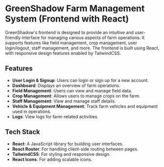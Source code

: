 # GreenShadow Farm Management System (Frontend with React)

GreenShadow's frontend is designed to provide an intuitive and user-friendly interface for managing various aspects of farm operations. It supports features like field management, crop management, user login/logout, staff management, and more. The frontend is built using React, with responsive design features enabled by TailwindCSS.

## Features

- **User Login & Signup**: Users can login or sign up for a new account.
- **Dashboard**: Displays an overview of farm operations.
- **Field Management**: Users can view and manage field data.
- **Crop Management**: Allows users to manage crops on the farm.
- **Staff Management**: View and manage staff details.
- **Vehicle & Equipment Management**: Track farm vehicles and equipment used in operations.
- **Logs**: View logs for farm-related activities.

## Tech Stack

- **React**: A JavaScript library for building user interfaces.
- **React Router**: For handling client-side routing between pages.
- **TailwindCSS**: For styling and responsive design.
- **React Icons**: For adding scalable icons.

